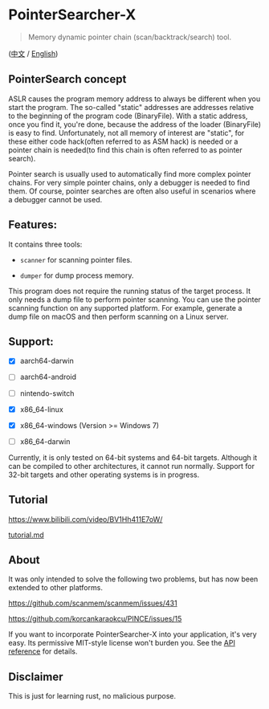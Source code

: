 # PointerSearcher-X

> Memory dynamic pointer chain (scan/backtrack/search) tool.

([中文](./readme-zh-hans.md) / [English](./readme.md))

## PointerSearch concept

ASLR causes the program memory address to always be different when you start the program. The so-called "static" addresses are addresses relative to the beginning of the program code (BinaryFile). With a static address, once you find it, you're done, because the address of the loader (BinaryFile) is easy to find. Unfortunately, not all memory of interest are "static", for these either code hack(often referred to as ASM hack) is needed or a pointer chain is needed(to find this chain is often referred to as pointer search).

Pointer search is usually used to automatically find more complex pointer chains. For very simple pointer chains, only a debugger is needed to find them. Of course, pointer searches are often also useful in scenarios where a debugger cannot be used.

## Features:

It contains three tools: 

- `scanner` for scanning pointer files.

- `dumper` for dump process memory. 

This program does not require the running status of the target process. It only needs a dump file to perform pointer scanning. You can use the pointer scanning function on any supported platform.
For example, generate a dump file on macOS and then perform scanning on a Linux server.

## Support:

- [x] aarch64-darwin

- [ ] aarch64-android

- [ ] nintendo-switch

- [x] x86_64-linux

- [x] x86_64-windows (Version >= Windows 7)

- [ ] x86_64-darwin

Currently, it is only tested on 64-bit systems and 64-bit targets. Although it can be compiled to other architectures, it cannot run normally. Support for 32-bit targets and other operating systems is in progress.

## Tutorial

https://www.bilibili.com/video/BV1Hh411E7oW/

[tutorial.md](tutorial.md)

## About

It was only intended to solve the following two problems, but has now been extended to other platforms.

https://github.com/scanmem/scanmem/issues/431

https://github.com/korcankaraokcu/PINCE/issues/15

If you want to incorporate PointerSearcher-X into your application, it's very easy. Its permissive MIT-style license won't burden you. See the [API reference](https://github.com/kekeimiku/PointerSearcher-X/blob/main/ffi/ptrsx_unix.h) for details.

## Disclaimer

This is just for learning rust, no malicious purpose.